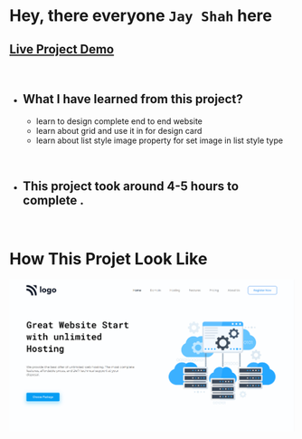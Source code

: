 # Hey, there everyone `Jay Shah` here

## [Live Project Demo](https://project-11-hosting-page.netlify.app/)

<br>

- ## What I have learned from this project?
    - learn to design complete end to end website
    - learn about grid and use it in for design card
    - learn about list style image property for set image in list style type

<br>

- ## This project took around 4-5 hours to complete .
<br>

# How This Projet Look Like
![Cloud](./images/project-11.png)
